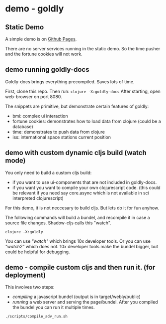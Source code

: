 # demo - goldly


## Static Demo

A simple demo is on [Github Pages](https://pink-gorilla.github.io/demo-goldly/).

There are no server services running in the static demo. 
So the time pusher and the fortune cookies will not work.


## demo running goldly-docs

Goldly-docs brings everything precompiled. Saves lots of time.

First, clone this repo. Then run: `clojure -X:goldly-docs`
After starting, open web-browser on port 8080.

The snippets are primitive, but demonstrate certain features of goldly:
- bmi: complex ui interaction
- fortune cookies: demonstrates how to load data from clojure (could be a database)
- time: demonstrates to push data from clojure
- iss: international space stations current position


## demo with custom dynamic cljs build (watch mode)

You only need to build a custom cljs build:
- if you want to use ui-components that are not included in goldly-docs.
- if you want you want to compile your own clojurescript code.
  (this could be relevant if you need say core.async which is not available in 
  sci interpreted clojurescript)

For this demo, it is not neccesary to build cljs. But lets do it for fun anyhow.

The following commands will build a bundel, and recompile it in case a source file
changes. Shadow-cljs calls this "watch".

`clojure -X:goldly`

You can use *"watch"* which brings 10x developer tools.
Or you can use *"watch2"* which does not. 10x developer tools make the bundel bigger,
but could be helpful for debugging.

## demo - compile custom cljs and then run it. (for deployment)

This involves two steps:
- *compiling* a javascript bundel (output is in target/webly/public)
- *running* a web server and serving the page/bundel. 
  After you compiled the bundel you can run it multiple times.  

 `./scripts/compile_adv_run.sh`


